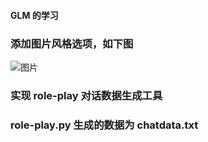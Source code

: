 #### GLM 的学习
### 添加图片风格选项，如下图
![图片](https://github.com/edwinjiang141/edwin_GLM/assets/152252397/124ee51d-c031-468d-b9ed-b7b186c2f368)

### 实现 role-play 对话数据生成工具
### role-play.py  生成的数据为 chatdata.txt
